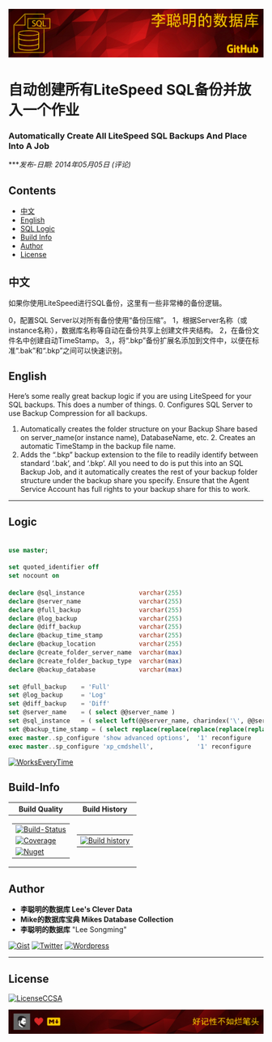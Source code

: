 ![CLEVER DATA GIT REPO](https://raw.githubusercontent.com/LiCongMingDeShujuku/git-resources/master/0-clever-data-github.png "李聪明的数据库")

# 自动创建所有LiteSpeed SQL备份并放入一个作业
### Automatically Create All LiteSpeed SQL Backups And Place Into A Job
****发布-日期: 2014年05月05日 (评论)*


## Contents

- [中文](#中文)
- [English](#English)
- [SQL Logic](#Logic)
- [Build Info](#Build-Info)
- [Author](#Author)
- [License](#License) 


## 中文
如果你使用LiteSpeed进行SQL备份，这里有一些非常棒的备份逻辑。

0，配置SQL Server以对所有备份使用“备份压缩”。
1，根据Server名称（或instance名称），数据库名称等自动在备份共享上创建文件夹结构。
2，在备份文件名中创建自动TimeStamp。
3,，将“.bkp”备份扩展名添加到文件中，以便在标准“.bak”和“.bkp”之间可以快速识别。



## English
Here’s some really great backup logic if you are using LiteSpeed for your SQL backups. This does a number of things.
0. Configures SQL Server to use Backup Compression for all backups.
1. Automatically creates the folder structure on your Backup Share based on server_name(or instance name), DatabaseName, etc. 2. Creates an automatic TimeStamp in the backup file name.
3. Adds the “.bkp” backup extension to the file to readily identify between standard ‘.bak’, and ‘.bkp’.
All you need to do is put this into an SQL Backup Job, and it automatically creates the rest of your backup folder structure under the backup share you specify. Ensure that the Agent Service Account has full rights to your backup share for this to work.


---
## Logic
```SQL

use master;
 
set quoted_identifier off
set nocount on
 
declare @sql_instance 				varchar(255)
declare @server_name 				varchar(255)
declare @full_backup 				varchar(255)
declare @log_backup 				varchar(255)
declare @diff_backup 				varchar(255)
declare @backup_time_stamp 			varchar(255)
declare @backup_location 			varchar(255) 
declare @create_folder_server_name 	varchar(max) 
declare @create_folder_backup_type 	varchar(max) 
declare @backup_database 			varchar(max)
 
set @full_backup 	= 'Full'
set @log_backup 	= 'Log'
set @diff_backup 	= 'Diff'
set @server_name 	= ( select @@server_name )
set @sql_instance 	= ( select left(@@server_name, charindex('\', @@server_name) +50) )
set @backup_time_stamp = ( select replace(replace(replace(replace(replace(convert(varchar,getdate(), 9),' ',' '),':','-'),' ',' ' ), 'pm', ' pm'), 'am', ' am') ) set @backup_location = '\\MyBackupShare\MyBackupFolder\' set @backup_database = ''
exec master..sp_configure 'show advanced options',	'1' reconfigure
exec master..sp_configure 'xp_cmdshell', 			'1' reconfigure

```

[![WorksEveryTime](https://forthebadge.com/images/badges/60-percent-of-the-time-works-every-time.svg)](https://shitday.de/)

## Build-Info

| Build Quality | Build History |
|--|--|
|<table><tr><td>[![Build-Status](https://ci.appveyor.com/api/projects/status/pjxh5g91jpbh7t84?svg?style=flat-square)](#)</td></tr><tr><td>[![Coverage](https://coveralls.io/repos/github/tygerbytes/ResourceFitness/badge.svg?style=flat-square)](#)</td></tr><tr><td>[![Nuget](https://img.shields.io/nuget/v/TW.Resfit.Core.svg?style=flat-square)](#)</td></tr></table>|<table><tr><td>[![Build history](https://buildstats.info/appveyor/chart/tygerbytes/resourcefitness)](#)</td></tr></table>|

## Author

- **李聪明的数据库 Lee's Clever Data**
- **Mike的数据库宝典 Mikes Database Collection**
- **李聪明的数据库** "Lee Songming"

[![Gist](https://img.shields.io/badge/Gist-李聪明的数据库-<COLOR>.svg)](https://gist.github.com/congmingshuju)
[![Twitter](https://img.shields.io/badge/Twitter-mike的数据库宝典-<COLOR>.svg)](https://twitter.com/mikesdatawork?lang=en)
[![Wordpress](https://img.shields.io/badge/Wordpress-mike的数据库宝典-<COLOR>.svg)](https://mikesdatawork.wordpress.com/)

---
## License
[![LicenseCCSA](https://img.shields.io/badge/License-CreativeCommonsSA-<COLOR>.svg)](https://creativecommons.org/share-your-work/licensing-types-examples/)

![Lee Songming](https://raw.githubusercontent.com/LiCongMingDeShujuku/git-resources/master/1-clever-data-github.png "李聪明的数据库")


